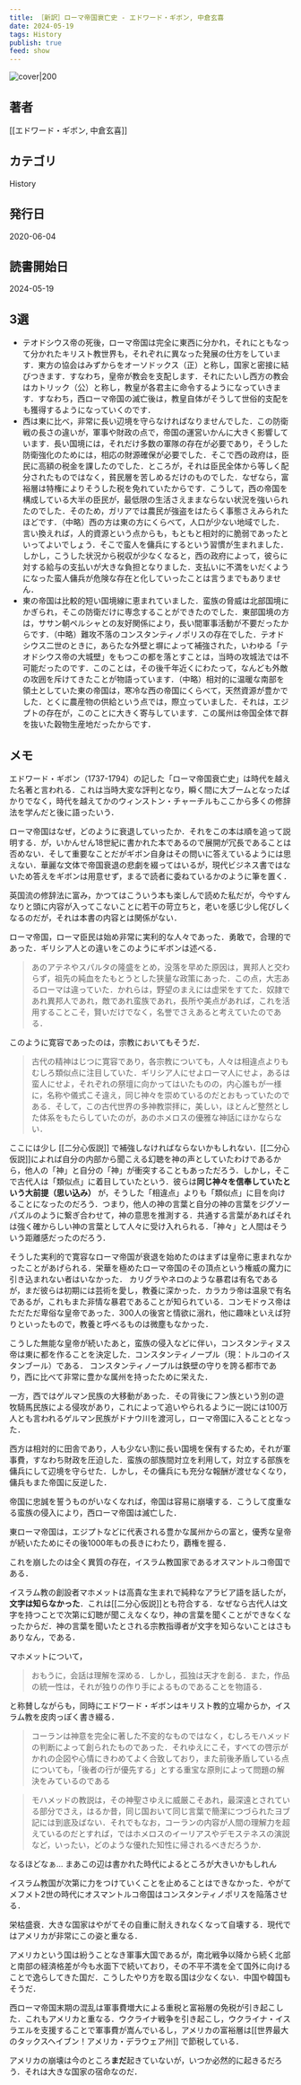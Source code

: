 ```yaml
---
title: ［新訳］ローマ帝国衰亡史 - エドワード・ギボン, 中倉玄喜
date: 2024-05-19
tags: History
publish: true
feed: show
---
```

![cover|200](http://books.google.com/books/content?id=jIjwDwAAQBAJ&printsec=frontcover&img=1&zoom=1&edge=curl&source=gbs_api)
## 著者
[[エドワード・ギボン, 中倉玄喜]]
## カテゴリ
History
## 発行日
2020-06-04
## 読書開始日
2024-05-19

## 3選
- テオドシウス帝の死後，ローマ帝国は完全に東西に分かれ，それにともなって分かれたキリスト教世界も，それぞれに異なった発展の仕方をしています．東方の協会はみずからをオーソドックス（正）と称し，国家と密接に結びつきます．すなわち，皇帝が教会を支配します．それにたいし西方の教会はカトリック（公）と称し，教皇が各君主に命令するようになっていきます．すなわち，西ローマ帝国の滅亡後は，教皇自体がそうして世俗的支配をも獲得するようになっていくのです．
- 西は東に比べ，非常に長い辺境を守らなければなりませんでした．この防衛戦の長さの違いが，軍事や財政の点で，帝国の運営いかんに大きく影響しています．長い国境には，それだけ多数の軍隊の存在が必要であり，そうした防衛強化のためには，相応の財源確保が必要でした．そこで西の政府は，臣民に高額の税金を課したのでした．ところが，それは臣民全体から等しく配分されたものではなく，貧民層を苦しめるだけのものでした．なぜなら，富裕層は特権によりそうした税を免れていたからです．こうして，西の帝国を構成している大半の臣民が，最低限の生活さえままならない状況を強いられたのでした．そのため，ガリアでは農民が強盗をはたらく事態さえみられたほどです．（中略）西の方は東の方にくらべて，人口が少ない地域でした．言い換えれば，人的資源という点からも，もともと相対的に脆弱であったといってよいでしょう．そこで蛮人を傭兵にするという習慣が生まれました．しかし，こうした状況から税収が少なくなると，西の政府によって，彼らに対する給与の支払いが大きな負担となりました．支払いに不満をいだくようになった蛮人傭兵が危険な存在と化していったことは言うまでもありません．
- 東の帝国は比較的短い国境線に恵まれていました．蛮族の脅威は北部国境にかぎられ，そこの防衛だけに専念することができたのでした．東部国境の方は，ササン朝ペルシャとの友好関係により，長い間軍事活動が不要だったからです．（中略）難攻不落のコンスタンティノポリスの存在でした．テオドシウス二世のときに，あらたな外壁と塀によって補強された，いわゆる「テオドシウス帝の大城壁」をもつこの都を落とすことは，当時の攻城法では不可能だったのです．このことは，その後千年近くにわたって，なんども外敵の攻囲を斥けてきたことが物語っています．（中略）相対的に温暖な南部を領土としていた東の帝国は，寒冷な西の帝国にくらべて，天然資源が豊かでした．とくに農産物の供給という点では，際立っていました．それは，エジプトの存在が，このことに大きく寄与しています．この属州は帝国全体で群を抜いた穀物生産地だったからです．


## メモ

エドワード・ギボン（1737-1794）の記した「ローマ帝国衰亡史」は時代を越えた名著と言われる．これは当時大変な評判となり，瞬く間に大ブームとなったばかりでなく，時代を越えてかのウィンストン・チャーチルもここから多くの修辞法を学んだと後に語ったいう．

ローマ帝国はなぜ，どのように衰退していったか．それをこの本は順を追って説明する．が，いかんせん18世紀に書かれた本であるので展開が冗長であることは否めない．そして重要なことだがギボン自身はその問いに答えているようには思えない．華麗な文体で帝国衰退の悲劇を綴ってはいるが，現代ビジネス書ではないため答えをギボンは用意せず，まるで読者に委ねているかのように筆を置く．

英国流の修辞法に富み，かつてはこういう本も楽しんで読めた私だが，今やすんなりと頭に内容が入ってこないことに若干の苛立ちと，老いを感じ少し侘びしくなるのだが，それは本書の内容とは関係がない．

ローマ帝国，ローマ臣民は始め非常に実利的な人々であった．勇敢で，合理的であった．ギリシア人との違いをこのようにギボンは述べる．

> あのアテネやスパルタの隆盛をとめ，没落を早めた原因は，異邦人と交わらず，祖先の純血をたもとうとした狭量な政策にあった．この点，大志あるローマは違っていた．かれらは，野望のまえには虚栄をすてた．奴隷であれ異邦人であれ，敵であれ蛮族であれ，長所や美点があれば，これを活用することこそ，賢いだけでなく，名誉でさえあると考えていたのである．

このように寛容であったのは，宗教においてもそうだ．

> 古代の精神はじつに寛容であり，各宗教についても，人々は相違点よりもむしろ類似点に注目していた．ギリシア人にせよローマ人にせよ，あるは蛮人にせよ，それぞれの祭壇に向かってはいたものの，内心誰もが一様に，名称や儀式こそ違え，同じ神々を崇めているのだとおもっていたのである．そして，この古代世界の多神教崇拝に，美しい，ほとんど整然とした体系をもたらしていたのが，あのホメロスの優雅な神話にほかならない．

ここには少し [[二分心仮説]] で補強しなければならないかもしれない．[[二分心仮説]]によれば自分の内部から聞こえる幻聴を神の声としていたわけであるから，他人の「神」と自分の「神」が衝突することもあっただろう．しかし，そこで古代人は「類似点」に着目していたという．彼らは**同じ神々を信奉していたという大前提（思い込み）** が，そうした「相違点」よりも「類似点」に目を向けることになったのだろう．つまり，他人の神の言葉と自分の神の言葉をジグソーパズルのように繋ぎ合わせて，神の意思を推測する．共通する言葉があればそれは強く確からしい神の言葉として人々に受け入れられる．「神々」と人間はそういう距離感だったのだろう．

そうした実利的で寛容なローマ帝国が衰退を始めたのはまずは皇帝に恵まれなかったことがあげられる．栄華を極めたローマ帝国のその頂点という権威の魔力に引き込まれない者はいなかった．
カリグラやネロのような暴君は有名であるが，まだ彼らは初期には芸術を愛し，教養に深かった．カラカラ帝は温泉で有名であるが，これもまた非情な暴君であることが知られている．コンモドゥス帝はただただ卑俗な皇帝であった．300人の後宮と情欲に溺れ，他に趣味といえば狩りといったもので，教養と呼べるものは微塵もなかった．

こうした無能な皇帝が続いたあと，蛮族の侵入などに伴い，コンスタンティヌス帝は東に都を作ることを決定した．コンスタンティノープル（現：トルコのイスタンブール）である．
コンスタンティノープルは鉄壁の守りを誇る都市であり，西に比べて非常に豊かな属州を持ったために栄えた．

一方，西ではゲルマン民族の大移動があった．その背後にフン族という別の遊牧騎馬民族による侵攻があり，これによって追いやられるように一説には100万人とも言われるゲルマン民族がドナウ川を渡河し，ローマ帝国に入ることとなった．

西方は相対的に田舎であり，人も少ない割に長い国境を保有するため，それが軍事費，すなわち財政を圧迫した．蛮族の部族間対立を利用して，対立する部族を傭兵にして辺境を守らせた．しかし，その傭兵にも充分な報酬が渡せなくなり，傭兵もまた帝国に反逆した．

帝国に忠誠を誓うものがいなくなれば，帝国は容易に崩壊する．こうして度重なる蛮族の侵入により，西ローマ帝国は滅亡した．

東ローマ帝国は，エジプトなどに代表される豊かな属州からの富と，優秀な皇帝が続いたためにその後1000年もの長きにわたり，覇権を握る．

これを崩したのは全く異質の存在，イスラム教国家であるオスマントルコ帝国である．

イスラム教の創設者マホメットは高貴な生まれで純粋なアラビア語を話したが，**文字は知らなかった**．これは[[二分心仮説]]とも符合する．なぜなら古代人は文字を持つことで次第に幻聴が聞こえなくなり，神の言葉を聞くことができなくなったからだ．神の言葉を聞いたとされる宗教指導者が文字を知らないことはさもありなん，である．

マホメットについて，

> おもうに，会話は理解を深める．しかし，孤独は天才を創る．また，作品の統一性は，それが独りの作り手によるものであることを物語る．

と称賛しながらも，同時にエドワード・ギボンはキリスト教的立場からか，イスラム教を皮肉っぽく書き綴る．

> コーランは神意を完全に著した不変的なものではなく，むしろモハメッドの判断によって創られたものであった．それゆえにこそ，すべての啓示がかれの企図や心情にきわめてよく合致しており，また前後矛盾している点についても，「後者の行が優先する」とする重宝な原則によって問題の解決をみているのである

> モハメッドの教説は，その神聖さゆえに威厳こそあれ，最深遠とされている部分でさえ，はるか昔，同じ国おいて同じ言葉で簡潔につづられたヨブ記には到底及ばない．それでもなお，コーランの内容が人間の理解力を超えているのだとすれば，ではホメロスのイーリアスやデモステネスの演説など，いったい，どのような優れた知性に帰されるべきだろうか．

なるほどなぁ… まあこの辺は書かれた時代によるところが大きいかもしれん

イスラム教国が次第に力をつけていくことを止めることはできなかった．やがてメフメト2世の時代にオスマントルコ帝国はコンスタンティノポリスを陥落させる．

栄枯盛衰．大きな国家はやがてその自重に耐えきれなくなって自壊する．現代ではアメリカが非常にこの姿と重なる．

アメリカという国は紛うことなき軍事大国であるが，南北戦争以降から続く北部と南部の経済格差が今も水面下で続いており，その不平不満を全て国外に向けることで逸らしてきた国だ．こうしたやり方を取る国は少なくない．中国や韓国もそうだ．

西ローマ帝国末期の混乱は軍事費増大による重税と富裕層の免税が引き起こした．これもアメリカと重なる．ウクライナ戦争を引き起こし，ウクライナ・イスラエルを支援することで軍事費が嵩んでいるし，アメリカの富裕層は[[世界最大のタックスヘイブン！アメリカ・デラウェア州]] で節税している．

アメリカの崩壊は今のところ**まだ**起きていないが，いつか必然的に起きるだろう．それは大きな国家の宿命なのだ．
